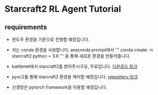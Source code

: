 # Starcraft2 RL Agent Tutorial

## requirements

* 윈도우 환경을 기준으로 진행할 예정입니다.
* 저는 conda 환경을 사용합니다. anaconda prompt에서 
'''
conda create -n starcraft2 python = 3.6
'''
을 통해 새로운 환경을 만들어줍니다.
* battlenet에서 starcraft2를 받아주시구요, 무료입니다. [다운로드 링크](https://starcraft2.com/ko-kr/)
* pysc2를 통해 starcraft2 환경을 제어할 예정입니다. [repository 링크](https://github.com/deepmind/pysc2)

* 신경망은 pytorch framework을 이용할 예정입니다.



